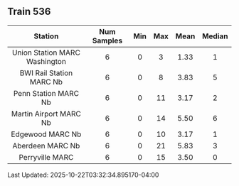 ## Train 536

| Station | Num Samples | Min | Max | Mean | Median |
| :-----: | :---------: | :-: | :-: | :--: | :----: |
| Union Station MARC Washington | 6 | 0 | 3 | 1.33 | 1 |
| BWI Rail Station MARC Nb | 6 | 0 | 8 | 3.83 | 5 |
| Penn Station MARC Nb | 6 | 0 | 11 | 3.17 | 2 |
| Martin Airport MARC Nb | 6 | 0 | 14 | 5.50 | 6 |
| Edgewood MARC Nb | 6 | 0 | 10 | 3.17 | 1 |
| Aberdeen MARC Nb | 6 | 0 | 21 | 5.83 | 3 |
| Perryville MARC | 6 | 0 | 15 | 3.50 | 0 |


Last Updated: 2025-10-22T03:32:34.895170-04:00